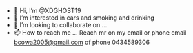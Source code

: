 - 👋 Hi, I’m @XDGHOST19
- 👀 I’m interested in cars and smoking and drinking
- 💞️ I’m looking to collaborate on ...
- 📫 How to reach me ... Reach mr on my email or phone email bcowa2005@gmail.com of phone 0434589306

<!---
XDGHOST19/XDGHOST19 is a ✨ special ✨ repository because its `README.md` (this file) appears on your GitHub profile.
You can click the Preview link to take a look at your changes.
--->
